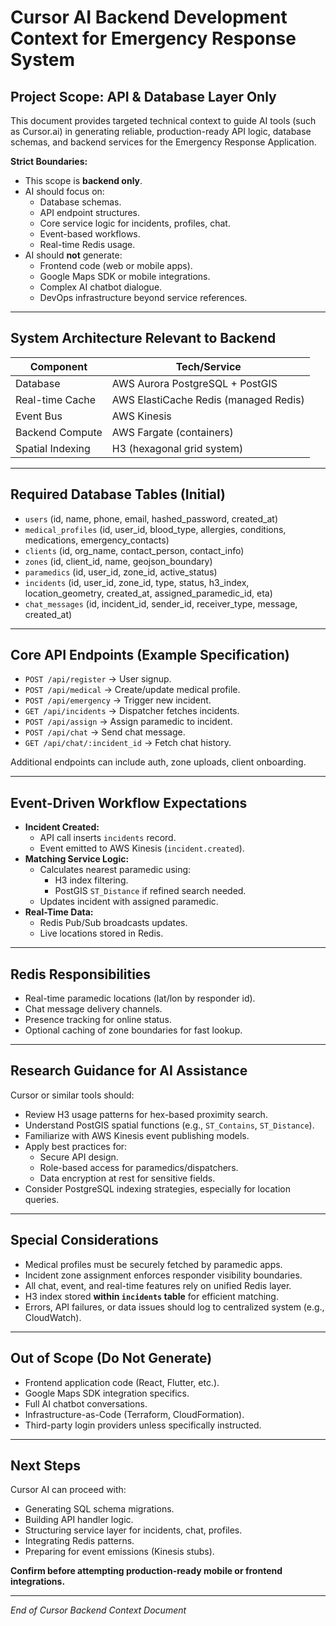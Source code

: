 # Cursor AI Backend Development Context for Emergency Response System

## Project Scope: API & Database Layer Only

This document provides targeted technical context to guide AI tools (such as Cursor.ai) in generating reliable, production-ready API logic, database schemas, and backend services for the Emergency Response Application.

**Strict Boundaries:**
- This scope is **backend only**.
- AI should focus on:
  - Database schemas.
  - API endpoint structures.
  - Core service logic for incidents, profiles, chat.
  - Event-based workflows.
  - Real-time Redis usage.
- AI should **not** generate:
  - Frontend code (web or mobile apps).
  - Google Maps SDK or mobile integrations.
  - Complex AI chatbot dialogue.
  - DevOps infrastructure beyond service references.

---

## System Architecture Relevant to Backend

| Component           | Tech/Service                          |
|--------------------|---------------------------------------|
| Database           | AWS Aurora PostgreSQL + PostGIS       |
| Real-time Cache    | AWS ElastiCache Redis (managed Redis) |
| Event Bus          | AWS Kinesis                           |
| Backend Compute    | AWS Fargate (containers)              |
| Spatial Indexing   | H3 (hexagonal grid system)            |

---

## Required Database Tables (Initial)

- `users` (id, name, phone, email, hashed_password, created_at)
- `medical_profiles` (id, user_id, blood_type, allergies, conditions, medications, emergency_contacts)
- `clients` (id, org_name, contact_person, contact_info)
- `zones` (id, client_id, name, geojson_boundary)
- `paramedics` (id, user_id, zone_id, active_status)
- `incidents` (id, user_id, zone_id, type, status, h3_index, location_geometry, created_at, assigned_paramedic_id, eta)
- `chat_messages` (id, incident_id, sender_id, receiver_type, message, created_at)

---

## Core API Endpoints (Example Specification)

- `POST /api/register` → User signup.
- `POST /api/medical` → Create/update medical profile.
- `POST /api/emergency` → Trigger new incident.
- `GET /api/incidents` → Dispatcher fetches incidents.
- `POST /api/assign` → Assign paramedic to incident.
- `POST /api/chat` → Send chat message.
- `GET /api/chat/:incident_id` → Fetch chat history.

Additional endpoints can include auth, zone uploads, client onboarding.

---

## Event-Driven Workflow Expectations

- **Incident Created:**
  - API call inserts `incidents` record.
  - Event emitted to AWS Kinesis (`incident.created`).
- **Matching Service Logic:**
  - Calculates nearest paramedic using:
    - H3 index filtering.
    - PostGIS `ST_Distance` if refined search needed.
  - Updates incident with assigned paramedic.
- **Real-Time Data:**
  - Redis Pub/Sub broadcasts updates.
  - Live locations stored in Redis.

---

## Redis Responsibilities

- Real-time paramedic locations (lat/lon by responder id).
- Chat message delivery channels.
- Presence tracking for online status.
- Optional caching of zone boundaries for fast lookup.

---

## Research Guidance for AI Assistance

Cursor or similar tools should:
- Review H3 usage patterns for hex-based proximity search.
- Understand PostGIS spatial functions (e.g., `ST_Contains`, `ST_Distance`).
- Familiarize with AWS Kinesis event publishing models.
- Apply best practices for:
  - Secure API design.
  - Role-based access for paramedics/dispatchers.
  - Data encryption at rest for sensitive fields.
- Consider PostgreSQL indexing strategies, especially for location queries.

---

## Special Considerations

- Medical profiles must be securely fetched by paramedic apps.
- Incident zone assignment enforces responder visibility boundaries.
- All chat, event, and real-time features rely on unified Redis layer.
- H3 index stored **within `incidents` table** for efficient matching.
- Errors, API failures, or data issues should log to centralized system (e.g., CloudWatch).

---

## Out of Scope (Do Not Generate)

- Frontend application code (React, Flutter, etc.).
- Google Maps SDK integration specifics.
- Full AI chatbot conversations.
- Infrastructure-as-Code (Terraform, CloudFormation).
- Third-party login providers unless specifically instructed.

---

## Next Steps

Cursor AI can proceed with:
- Generating SQL schema migrations.
- Building API handler logic.
- Structuring service layer for incidents, chat, profiles.
- Integrating Redis patterns.
- Preparing for event emissions (Kinesis stubs).

**Confirm before attempting production-ready mobile or frontend integrations.**

---

*End of Cursor Backend Context Document*

